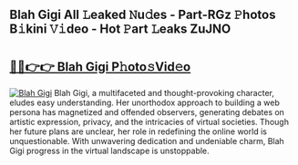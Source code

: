 ## Blah Gigi All 𝙻eaked 𝙽u𝚍es - Part-RGz 𝙿hotos B𝚒kini 𝚅𝚒deo - Hot 𝙿art 𝙻eaks ZuJNO

# <h2><a href="http://ld13b2.urlbe.top/?page=Blah+Gigi">🔗🔗👉👉 Blah Gigi P𝚑oto𝚜Vid𝚎o</a></h2>

[![Blah Gigi](https://i.imgur.com/eBuTRDB.gif)](http://ld13b2.urlbe.top/?page=Blah+Gigi)
Blah Gigi, a multifaceted and thought-provoking character, eludes easy understanding. Her unorthodox approach to building a web persona has magnetized and offended observers, generating debates on artistic expression, privacy, and the intricacies of virtual societies. Though her future plans are unclear, her role in redefining the online world is unquestionable. With unwavering dedication and undeniable charm, Blah Gigi progress in the virtual landscape is unstoppable.
